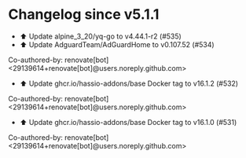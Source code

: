 # Changelog since v5.1.1
- ⬆️ Update alpine_3_20/yq-go to v4.44.1-r2 (#535) 
- ⬆️ Update AdguardTeam/AdGuardHome to v0.107.52 (#534)

Co-authored-by: renovate[bot] <29139614+renovate[bot]@users.noreply.github.com> 
- ⬆️ Update ghcr.io/hassio-addons/base Docker tag to v16.1.2 (#532)

Co-authored-by: renovate[bot] <29139614+renovate[bot]@users.noreply.github.com> 
- ⬆️ Update ghcr.io/hassio-addons/base Docker tag to v16.1.0 (#531)

Co-authored-by: renovate[bot] <29139614+renovate[bot]@users.noreply.github.com> 
